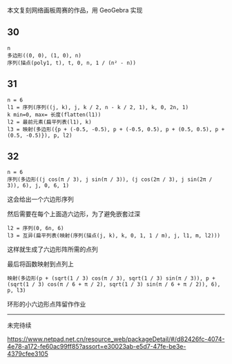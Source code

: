 本文复刻网络画板周赛的作品，用 GeoGebra 实现

## 30

```
n
多边形((0, 0), (1, 0), n)
序列(描点(poly1, t), t, 0, n, 1 / (n² - n))
```

## 31

```
n = 6
l1 = 序列(序列((j, k), j, k / 2, n - k / 2, 1), k, 0, 2n, 1)
k min=0, max= 长度(flatten(l1))
l2 = 最前元素(扁平列表(l1), k)
l3 = 映射(多边形({p + (-0.5, -0.5), p + (-0.5, 0.5), p + (0.5, 0.5), p + (0.5, -0.5)}), p, l2)
```

## 32

```
n = 6
序列(多边形((j cos(π / 3), j sin(π / 3)), (j cos(2π / 3), j sin(2π / 3)), 6), j, 0, 6, 1)
```

这会给出一个六边形序列

然后需要在每个上面造六边形，为了避免嵌套过深

```
l2 = 序列(0, 6n, 6)
l3 = 互异(扁平列表(映射(序列(描点(j, k), k, 0, 1, 1 / m), j, l1, m, l2)))
```

这样就生成了六边形阵所需的点列

最后将函数映射到点列上

```
映射(多边形(p + (sqrt(1 / 3) cos(π / 3), sqrt(1 / 3) sin(π / 3)), p + (sqrt(1 / 3) cos(π / 6 + π / 2), sqrt(1 / 3) sin(π / 6 + π / 2)), 6), p, l3)
```

环形的小六边形点阵留作作业

---

未完待续

<https://www.netpad.net.cn/resource_web/packageDetail/#/d82426fc-4074-4e78-a172-fe60ac99ff85?assort=e30023ab-e5d7-47fe-be3e-4379cfee3105>
